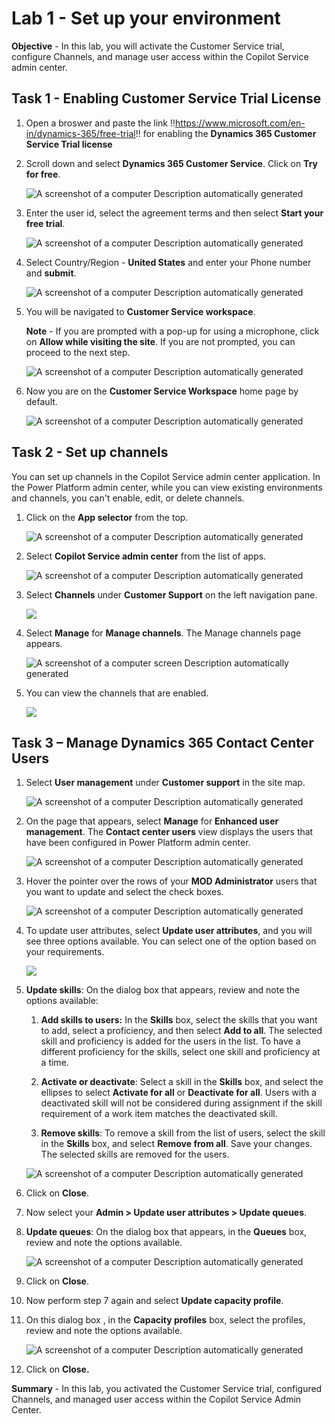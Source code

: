 # Lab 1 - Set up your environment

**Objective** -  In this lab, you will activate the Customer Service trial, configure Channels, and manage user access within the Copilot Service admin center.

## Task 1 - Enabling Customer Service Trial License 

1.  Open a broswer and paste the link !!https://www.microsoft.com/en-in/dynamics-365/free-trial!! for enabling the **Dynamics 365 Customer Service Trial license**

2. Scroll down and select **Dynamics 365 Customer Service**. Click on **Try for free**.

    ![A screenshot of a computer Description automatically
generated](./media/media1/image0.png)

3. Enter the user id, select the agreement terms and then select **Start your free trial**.

    ![A screenshot of a computer Description automatically
generated](./media/media1/image1.png)

4.  Select Country/Region - **United States** and enter your Phone number and **submit**.

    ![A screenshot of a computer Description automatically
generated](./media/media1/image2.png)

5.  You will be navigated to **Customer Service workspace**.

    **Note** - If you are prompted with a pop-up for using a microphone, click on
    **Allow while visiting the site**. If you are not prompted, you can
    proceed to the next step.

    ![A screenshot of a computer Description automatically
generated](./media/media1/image3.png)

6.  Now you are on the **Customer Service Workspace** home page by default.

    ![A screenshot of a computer Description automatically
generated](./media/media1/image4.png)

## Task 2 - Set up channels

You can set up channels in the Copilot Service admin center
application. In the Power Platform admin center, while you can view
existing environments and channels, you can't enable, edit, or delete
channels.

1.  Click on the **App selector** from the top.

    ![A screenshot of a computer Description automatically
generated](./media/media1/image5.png)

2.  Select **Copilot Service admin center** from the list of apps.

    ![A screenshot of a computer Description automatically
generated](./media/media1/admin_center.png)

3.  Select **Channels** under **Customer Support** on the left
    navigation pane.

    ![](./media/media1/image7.png)

4.  Select **Manage** for **Manage channels**. The Manage channels page
    appears.

    ![A screenshot of a computer screen Description automatically
generated](./media/media1/image8.png)

5.  You can view the channels that are enabled.

    ![](./media/media1/image9.png)

## Task 3 – Manage Dynamics 365 Contact Center Users

1.  Select **User management** under **Customer support** in the site
    map.

    ![A screenshot of a computer Description automatically
generated](./media/media1/image10.png)

2.  On the page that appears, select **Manage** for **Enhanced user
    management**. The **Contact center users** view displays the users
    that have been configured in Power Platform admin center.

    ![A screenshot of a computer Description automatically
generated](./media/media1/image11.png)

3.  Hover the pointer over the rows of your **MOD Administrator** users that you want to
    update and select the check boxes.

    ![A screenshot of a computer Description automatically
generated](./media/media1/image12.png)

4.  To update user attributes, select **Update user attributes**, and
    you will see three options available. You can select one of the
    option based on your requirements.

    ![](./media/media1/image13.png)

5.  **Update skills**: On the dialog box that appears, review and note the options available:

    1.  **Add skills to users:** In the **Skills** box, select the
        skills that you want to add, select a proficiency, and then
        select **Add to all**. The selected skill and proficiency is
        added for the users in the list. To have a different proficiency
        for the skills, select one skill and proficiency at a time.

    2.  **Activate or deactivate**: Select a skill in
        the **Skills** box, and select the ellipses to select **Activate
        for all** or **Deactivate for all**. Users with a deactivated
        skill will not be considered during assignment if the skill
        requirement of a work item matches the deactivated skill.

    3.  **Remove skills**: To remove a skill from the list of users,
        select the skill in the **Skills** box, and select **Remove from
        all**. Save your changes. The selected skills are removed for
        the users.

    ![A screenshot of a computer Description automatically
generated](./media/media1/image14.png)

6.  Click on **Close**.

7.  Now select your **Admin \> Update user attributes \> Update
    queues**.

8.  **Update queues**: On the dialog box that appears, in
    the **Queues** box, review and note the options available.

    ![A screenshot of a computer Description automatically
generated](./media/media1/image15.png)

9.  Click on **Close**.

10. Now perform step 7 again and select **Update capacity profile**.

11. On this dialog box , in the **Capacity profiles** box, select the
    profiles, review and note the options available.

    ![A screenshot of a computer Description automatically
generated](./media/media1/image16.png)

12. Click on **Close.**

**Summary** - In this lab, you activated the Customer Service trial, configured Channels, and managed user access within the Copilot Service Admin Center.
